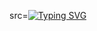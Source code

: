 src=<a href="https://git.io/typing-svg"><img src="https://readme-typing-svg.demolab.com?font=Fira+Code&duration=1000&pause=1000&color=067300&width=435&lines=Destoyer+from+his+Country;When+you+are+bitch;You+see+me+living+life;You+enitrely+want+to+be+like+that" alt="Typing SVG" /></a>
